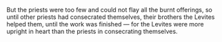But the priests were too few and could not flay all the burnt offerings, so until other priests had consecrated themselves, their brothers the Levites helped them, until the work was finished — for the Levites were more upright in heart than the priests in consecrating themselves.
